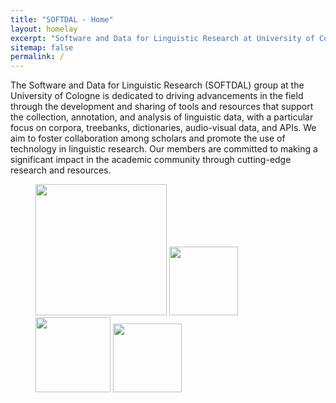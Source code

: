 ```yaml
---
title: "SOFTDAL - Home"
layout: homelay
excerpt: "Software and Data for Linguistic Research at University of Cologne"
sitemap: false
permalink: /
---
```



The Software and Data for Linguistic Research (SOFTDAL) group at the University of Cologne is dedicated to driving advancements in the field through the development and sharing of tools and resources that support the collection, annotation, and analysis of linguistic data, with a particular focus on corpora, treebanks, dictionaries, audio-visual data, and APIs. We aim to foster collaboration among scholars and promote the use of technology in linguistic research. Our members are committed to making a significant impact in the academic community through cutting-edge research and resources.


<figure class="fourth">
  <img src="{{ site.url }}{{ site.baseurl }}/images/logopic/Logo_Leiden.jpg" style="width: 210px">
  <img src="{{ site.url }}{{ site.baseurl }}/images/logopic/Logo_Nanofront.jpg" style="width: 110px">
  <img src="{{ site.url }}{{ site.baseurl }}/images/logopic/Logo_NWO.jpg" style="width: 120px">
  <img src="{{ site.url }}{{ site.baseurl }}/images/logopic/Logo_ERC.jpg" style="width: 110px">
</figure>
